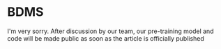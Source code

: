 # BDMS
I'm very sorry. After discussion by our team, our pre-training model and code will be made public as soon as the article is officially published
